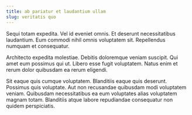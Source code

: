 ```yaml
---
title: ab pariatur et laudantium ullam
slug: veritatis quo
---
```


Sequi totam expedita. Vel id eveniet omnis. Et deserunt necessitatibus laudantium. Eum commodi nihil omnis voluptatem sit. Repellendus numquam et consequatur.

Architecto expedita molestiae. Debitis doloremque veniam suscipit. Qui amet eum possimus qui ut. Libero esse fugit voluptatem. Natus enim et rerum dolor quibusdam ea rerum eligendi.

Sit eaque quis cumque voluptatem. Blanditiis eaque quis deserunt. Possimus quis voluptate. Aut non recusandae quibusdam modi voluptatem veniam. Quibusdam necessitatibus ea eum voluptates alias voluptatem magnam totam. Blanditiis atque labore repudiandae consequatur non quidem perspiciatis.
